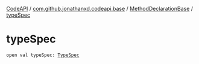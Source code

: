 [CodeAPI](../../index.md) / [com.github.jonathanxd.codeapi.base](../index.md) / [MethodDeclarationBase](index.md) / [typeSpec](.)

# typeSpec

`open val typeSpec: `[`TypeSpec`](../-type-spec/index.md)